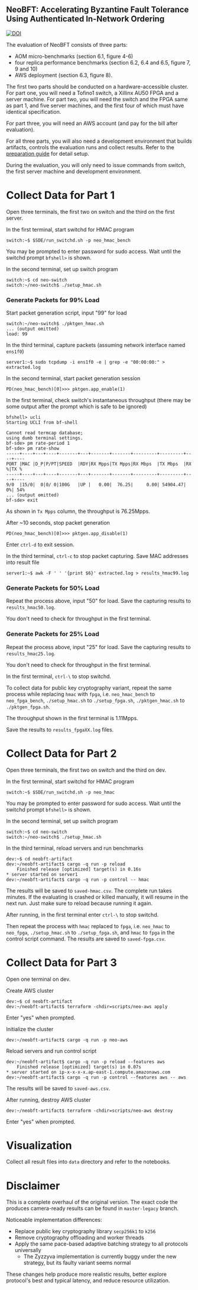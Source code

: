 ## NeoBFT: Accelerating Byzantine Fault Tolerance Using Authenticated In-Network Ordering

[![DOI](https://zenodo.org/badge/672471121.svg)](https://zenodo.org/doi/10.5281/zenodo.8317486)

The evaluation of NeoBFT consists of three parts: 
* AOM micro-benchmarks (section 6.1, figure 4-6)
* four replica performance benchmarks (section 6.2, 6.4 and 6.5, figure 7, 9 and 10)
* AWS deployment (section 6.3, figure 8).

The first two parts should be conducted on a hardware-accessible cluster.
For part one, you will need a Tofino1 switch, a Xillinx AU50 FPGA and a server machine.
For part two, you will need the switch and the FPGA same as part 1, and five server machines, and the first four of which must have identical specification.

For part three, you will need an AWS account (and pay for the bill after evaluation).

For all three parts, you will also need a development environment that builds artifacts, controls the evaluation runs and collect results.
Refer to the [preparation guide](./prepare.md) for detail setup.

During the evaluation, you will only need to issue commands from switch, the first server machine and development environment.

# Collect Data for Part 1

Open three terminals, the first two on switch and the third on the first server.

In the first terminal, start switchd for HMAC program 

```
switch:~$ $SDE/run_switchd.sh -p neo_hmac_bench
```

You may be prompted to enter password for sudo access. 
Wait until the switchd prompt `bfshell>` is shown.

In the second terminal, set up switch program

```
switch:~$ cd neo-switch
switch:~/neo-switch$ ./setup_hmac.sh
```

### Generate Packets for 99% Load

Start packet generation script, input "99" for load

```
switch:~/neo-switch$ ./pktgen_hmac.sh
... (output omitted)
load: 99
```

In the third terminal, capture packets (assuming network interface named `ens1f0`)

```
server1:~$ sudo tcpdump -i ens1f0 -e | grep -e "00:00:00:" > extracted.log
```

In the second terminal, start packet generation session

```
PD(neo_hmac_bench)[0]>>> pktgen.app_enable(1)
```

In the first terminal, check switch's instantaneous throughput (there may be some output after the prompt which is safe to be ignored)

```
bfshell> ucli
Starting UCLI from bf-shell 

Cannot read termcap database;
using dumb terminal settings.
bf-sde> pm rate-period 1
bf-sde> pm rate-show
-----+----+---+----+-------+---+-------+-------+---------+---------+----+----
PORT |MAC |D_P|P/PT|SPEED  |RDY|RX Mpps|TX Mpps|RX Mbps  |TX Mbps  |RX %|TX %
-----+----+---+----+-------+---+-------+-------+---------+---------+----+----
9/0  |15/0|  0|0/ 0|100G   |UP |   0.00|  76.25|     0.00| 54904.47|  0%| 54%
... (output omitted)
bf-sde> exit
```

As shown in `Tx Mpps` column, the throughput is 76.25Mpps.

After ~10 seconds, stop packet generation

```
PD(neo_hmac_bench)[0]>>> pktgen.app_disable(1)
```

Enter `ctrl-d` to exit session.

In the third terminal, `ctrl-c` to stop packet capturing.
Save MAC addresses into result file

```
server1:~$ awk -F ' ' '{print $6}' extracted.log > results_hmac99.log
```

### Generate Packets for 50% Load

Repeat the process above, input "50" for load.
Save the capturing results to `results_hmac50.log`.

You don't need to check for throughput in the first terminal.

### Generate Packets for 25% Load

Repeat the process above, input "25" for load.
Save the capturing results to `results_hmac25.log`.

You don't need to check for throughput in the first terminal.

In the first terminal, `ctrl-\` to stop switchd.

To collect data for public key cryptography variant, repeat the same process while replacing `hmac` with `fpga`, i.e. `neo_hmac_bench` to `neo_fpga_bench`, `./setup_hmac.sh` to `./setup_fpga.sh`, `./pktgen_hmac.sh` to `./pktgen_fpga.sh`.

The throughput shown in the first terminal is 1.11Mpps.

Save the results to `results_fpgaXX.log` files.

# Collect Data for Part 2

Open three terminals, the first two on switch and the third on dev.

In the first terminal, start switchd for HMAC program

```
switch:~$ $SDE/run_switchd.sh -p neo_hmac
```

You may be prompted to enter password for sudo access. 
Wait until the switchd prompt `bfshell>` is shown.

In the second terminal, set up switch program

```
switch:~$ cd neo-switch
switch:~/neo-switch$ ./setup_hmac.sh
```

In the third terminal, reload servers and run benchmarks

```
dev:~$ cd neobft-artifact
dev:~/neobft-artifact$ cargo -q run -p reload
    Finished release [optimized] target(s) in 0.16s
* server started on server1
dev:~/neobft-artifact$ cargo -q run -p control -- hmac
```

The results will be saved to `saved-hmac.csv`.
The complete run takes minutes.
If the evaluating is crashed or killed manually, it will resume in the next run.
Just make sure to reload because running it again.

After running, in the first terminal enter `ctrl-\` to stop switchd.

Then repeat the process with `hmac` replaced to `fpga`, i.e. `neo_hmac` to `neo_fpga`, `./setup_hmac.sh` to `./setup_fpga.sh`, and `hmac` to `fpga` in the control script command.
The results are saved to `saved-fpga.csv`.

# Collect Data for Part 3

Open one terminal on dev.

Create AWS cluster

```
dev:~$ cd neobft-artifact
dev:~/neobft-artifact$ terraform -chdir=scripts/neo-aws apply
```

Enter "yes" when prompted.

Initialize the cluster

```
dev:~/neobft-artifact$ cargo -q run -p neo-aws
```

Reload servers and run control script

```
dev:~/neobft-artifact$ cargo -q run -p reload --features aws
    Finished release [optimized] target(s) in 0.07s
* server started on ip-x-x-x-x.ap-east-1.compute.amazonaws.com
dev:~/neobft-artifact$ cargo -q run -p control --features aws -- aws
```

The results will be saved to `saved-aws.csv`.

After running, destroy AWS cluster

```
dev:~/neobft-artifact$ terraform -chdir=scripts/neo-aws destroy
```

Enter "yes" when prompted.

# Visualization

Collect all result files into `data` directory and refer to the notebooks.

# Disclaimer

This is a complete overhaul of the original version.
The exact code the produces camera-ready results can be found in `master-legacy` branch.

Noticeable implementation differences:
* Replace public key cryptography library `secp256k1` to `k256`
* Remove cryptography offloading and worker threads
* Apply the same pace-based adaptive batching strategy to all protocols universally
  * The Zyzzyva implementation is currently buggy under the new strategy, but its faulty variant seems normal

These changes help produce more realistic results, better explore protocol's best and typical latency, and reduce resource utilization.
